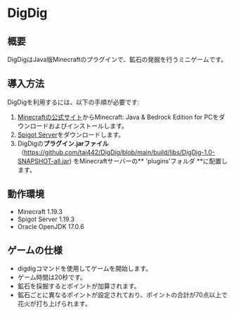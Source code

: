 # DigDig　　 
## 概要　　 
DigDigはJava版Minecraftのプラグインで、鉱石の発掘を行うミニゲームです。
## 導入方法
DigDigを利用するには、以下の手順が必要です:
1. [Minecraftの公式サイト](https://www.minecraft.net/ja-jp)からMinecraft: Java & Bedrock Edition for PCをダウンロードおよびインストールします。
2. [Spigot Server](https://getbukkit.org/)をダウンロードします。
3. DigDigの**プラグイン.jarファイル**（https://github.com/tai442/DigDig/blob/main/build/libs/DigDig-1.0-SNAPSHOT-all.jar)
   をMinecraftサーバーの** 'plugins'フォルダ **に配置します。
## 動作環境 
- Minecraft 1.19.3
- Spigot Server 1.19.3
- Oracle OpenJDK 17.0.6
## ゲームの仕様 
- digdigコマンドを使用してゲームを開始します。
- ゲーム時間は20秒です。
- 鉱石を採掘するとポイントが加算されます。
- 鉱石ごとに異なるポイントが設定されており、ポイントの合計が70点以上で花火が打ち上げられます。
